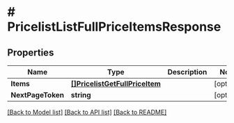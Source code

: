 # # PricelistListFullPriceItemsResponse


## Properties 


Name | Type | Description | Notes
------------ | ------------- | ------------- | -------------
**Items**| [**[]PricelistGetFullPriceItem**](PricelistGetFullPriceItem.md) |   | [optional]
**NextPageToken**| **string** |   | [optional]


[[Back to Model list]](../../README.md#models) [[Back to API list]](../../README.md#endpoints) [[Back to README]](../../README.md)

